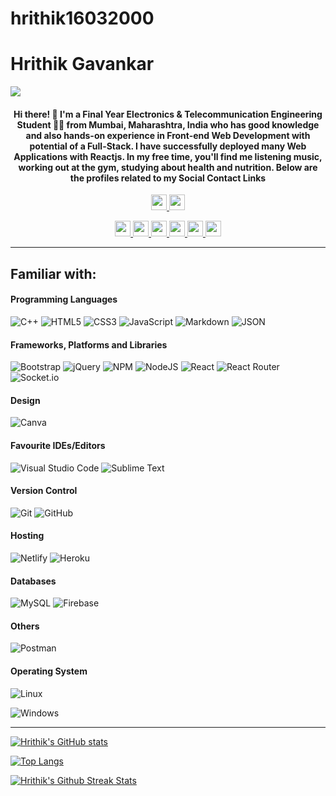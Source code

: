 # hrithik16032000

# Hrithik Gavankar

<a href="https://profile-summary-for-github.com/user/hrithik16032000">
    <p><img src="https://komarev.com/ghpvc/?username=hrithik16032000&color=red"/></p>
</a>

<h4 align="center">Hi there! 👋 I'm a Final Year Electronics & Telecommunication Engineering Student 👨‍💼 from Mumbai, Maharashtra, India who has good knowledge and also hands-on experience in Front-end Web Development with potential of a Full-Stack. I have successfully deployed many Web Applications with Reactjs. In my free time, you'll find me listening music, working out at the gym, studying about health and nutrition. Below are the profiles related to  my Social Contact Links
</h4>

<!--

Here are some ideas to get you started:

- 🔭 I’m currently working on ...
- 🌱 I’m currently learning ...
- 👯 I’m looking to collaborate on ...
- 🤔 I’m looking for help with ...
- 💬 Ask me about ...
- 📫 How to reach me: ...
- 😄 Pronouns: ...
- ⚡ Fun fact: ...
-->

<p align="center">
    <a
        href="https://www.hackerrank.com/hrithikgavankar1"
        target="_blank"
        ><img
            height="25"
            src="https://img.shields.io/badge/-Hackerrank-2EC866?style=for-the-badge&logo=HackerRank&logoColor=white"
        />
    <a
        href="https://www.udemy.com/certificate/UC-ef943663-97d3-474d-bf6c-c419f98b7d22/"
        target="_blank"
        ><img
            height="25"
            src="https://img.shields.io/badge/Udemy-A435F0?style=for-the-badge&logo=Udemy&logoColor=white"
        />
    </a>
</p>

<p align="center">
    <a href="mailto:hrithikgavankar8582@gmail.com" target="_blank"
        ><img
            height="25"
            src="https://img.shields.io/badge/Gmail-D14836?style=for-the-badge&logo=gmail&logoColor=white"
        />
    </a>
    <a href="https://www.linkedin.com/in/hrithik-gavankar-b0a44b14a/" target="_blank"
        ><img
            height="25"
            src="https://img.shields.io/badge/linkedin-%230077B5.svg?style=for-the-badge&logo=linkedin&logoColor=white"
        />
    </a>
    <a href="https://wa.me/9833179478" target="_blank"
        ><img
            height="25"
            src="https://img.shields.io/badge/WhatsApp-25D366?style=for-the-badge&logo=whatsapp&logoColor=white"
        />
    </a>
    <a href="https://t.me/@hrithik16" target="_blank"
        ><img
            height="25"
            src="https://img.shields.io/badge/Telegram-2CA5E0?style=for-the-badge&logo=telegram&logoColor=white"
        />
    </a>
    <a href="https://twitter.com/hrithik1603" target="_blank"
        ><img
            height="25"
            src="https://img.shields.io/badge/Twitter-%231DA1F2.svg?style=for-the-badge&logo=Twitter&logoColor=white"
        />
    </a>
    <a href="https://github.com/hrithik16032000" target="_blank"
        ><img
            height="25"
            src="https://img.shields.io/badge/github-%23121011.svg?style=for-the-badge&logo=github&logoColor=white"
        />
    </a>
</p>

---

## Familiar with:

#### Programming Languages

![C++](https://img.shields.io/badge/c++-%2300599C.svg?style=for-the-badge&logo=c%2B%2B&logoColor=white)
![HTML5](https://img.shields.io/badge/html5-%23E34F26.svg?style=for-the-badge&logo=html5&logoColor=white)
![CSS3](https://img.shields.io/badge/css3-%231572B6.svg?style=for-the-badge&logo=css3&logoColor=white)
![JavaScript](https://img.shields.io/badge/javascript-%23323330.svg?style=for-the-badge&logo=javascript&logoColor=%23F7DF1E)
![Markdown](https://img.shields.io/badge/markdown-%23000000.svg?style=for-the-badge&logo=markdown&logoColor=white)
![JSON](https://img.shields.io/badge/json-5E5C5C?style=for-the-badge&logo=json&logoColor=white)

#### Frameworks, Platforms and Libraries

![Bootstrap](https://img.shields.io/badge/bootstrap-%23563D7C.svg?style=for-the-badge&logo=bootstrap&logoColor=white)
![jQuery](https://img.shields.io/badge/jquery-%230769AD.svg?style=for-the-badge&logo=jquery&logoColor=white)
![NPM](https://img.shields.io/badge/NPM-%23000000.svg?style=for-the-badge&logo=npm&logoColor=white)
![NodeJS](https://img.shields.io/badge/node.js-6DA55F?style=for-the-badge&logo=node.js&logoColor=white)
![React](https://img.shields.io/badge/react-%2320232a.svg?style=for-the-badge&logo=react&logoColor=%2361DAFB)
![React Router](https://img.shields.io/badge/React_Router-CA4245?style=for-the-badge&logo=react-router&logoColor=white)
![Socket.io](https://img.shields.io/badge/Socket.io-010101?&style=for-the-badge&logo=Socket.io&logoColor=white)

#### Design

![Canva](https://img.shields.io/badge/Canva-%2300C4CC.svg?style=for-the-badge&logo=Canva&logoColor=white)

#### Favourite IDEs/Editors

![Visual Studio Code](https://img.shields.io/badge/Visual%20Studio%20Code-0078d7.svg?style=for-the-badge&logo=visual-studio-code&logoColor=white)
![Sublime Text](https://img.shields.io/badge/sublime_text-%23575757.svg?style=for-the-badge&logo=sublime-text&logoColor=important)

#### Version Control

![Git](https://img.shields.io/badge/git-%23F05033.svg?style=for-the-badge&logo=git&logoColor=white)
![GitHub](https://img.shields.io/badge/github-%23121011.svg?style=for-the-badge&logo=github&logoColor=white)

#### Hosting

![Netlify](https://img.shields.io/badge/netlify-%23000000.svg?style=for-the-badge&logo=netlify&logoColor=#00C7B7)
![Heroku](https://img.shields.io/badge/heroku-%23430098.svg?style=for-the-badge&logo=heroku&logoColor=white)

<!-- #### Servers

![Nginx](https://img.shields.io/badge/nginx-%23009639.svg?style=for-the-badge&logo=nginx&logoColor=white) -->

#### Databases

<!-- ![MongoDB](https://img.shields.io/badge/MongoDB-%234ea94b.svg?style=for-the-badge&logo=mongodb&logoColor=white) -->
![MySQL](https://img.shields.io/badge/mysql-%2300f.svg?style=for-the-badge&logo=mysql&logoColor=white)
![Firebase](https://img.shields.io/badge/firebase-%23039BE5.svg?style=for-the-badge&logo=firebase)
<!-- ![Redis](https://img.shields.io/badge/redis-%23DD0031.svg?&style=for-the-badge&logo=redis&logoColor=white) -->

#### Others

![Postman](https://img.shields.io/badge/Postman-FF6C37?style=for-the-badge&logo=postman&logoColor=white)

#### Operating System

![Linux](https://img.shields.io/badge/Linux-FCC624?style=for-the-badge&logo=linux&logoColor=black)
<!-- ![Debian](https://img.shields.io/badge/Debian-D70A53?style=for-the-badge&logo=debian&logoColor=white) -->
![Windows](https://img.shields.io/badge/Windows-0078D6?style=for-the-badge&logo=windows&logoColor=white)
<!-- ![Mac OS](https://img.shields.io/badge/mac%20os-000000?style=for-the-badge&logo=macos&logoColor=F0F0F0) -->

---

<!-- #### Yet To Explore

![Go](https://img.shields.io/badge/go-%2300ADD8.svg?style=for-the-badge&logo=go&logoColor=white)
![Kotlin](https://img.shields.io/badge/kotlin-%230095D5.svg?style=for-the-badge&logo=kotlin&logoColor=white)
![PHP](https://img.shields.io/badge/php-%23777BB4.svg?style=for-the-badge&logo=php&logoColor=white)
![Python](https://img.shields.io/badge/python-3670A0?style=for-the-badge&logo=python&logoColor=ffdd54)
![Shell Script](https://img.shields.io/badge/shell_script-%23121011.svg?style=for-the-badge&logo=gnu-bash&logoColor=white)
![GraphQL](https://img.shields.io/badge/-GraphQL-E10098?style=for-the-badge&logo=graphql&logoColor=white)
![Typescript](https://img.shields.io/badge/TypeScript-007ACC?style=for-the-badge&logo=typescript&logoColor=white)


![Ant-Design](https://img.shields.io/badge/-AntDesign-%230170FE?style=for-the-badge&logo=ant-design&logoColor=white)
![Apollo-GraphQL](https://img.shields.io/badge/-ApolloGraphQL-311C87?style=for-the-badge&logo=apollo-graphql)
![Chakra](https://img.shields.io/badge/chakra-%234ED1C5.svg?style=for-the-badge&logo=chakraui&logoColor=white)
![Chart.js](https://img.shields.io/badge/chart.js-F5788D.svg?style=for-the-badge&logo=chart.js&logoColor=white)
![Electron.js](https://img.shields.io/badge/Electron-191970?style=for-the-badge&logo=Electron&logoColor=white)
![React Native](https://img.shields.io/badge/react_native-%2320232a.svg?style=for-the-badge&logo=react&logoColor=%2361DAFB)

![Yarn](https://img.shields.io/badge/yarn-%232C8EBB.svg?style=for-the-badge&logo=yarn&logoColor=white)

![Figma](https://img.shields.io/badge/figma-%23F24E1E.svg?style=for-the-badge&logo=figma&logoColor=white)
![Adobe Photoshop](https://img.shields.io/badge/adobephotoshop-%2331A8FF.svg?style=for-the-badge&logo=adobephotoshop&logoColor=white)
![Adobe XD](https://img.shields.io/badge/Adobe%20XD-470137?style=for-the-badge&logo=Adobe%20XD&logoColor=#FF61F6)
![Sketch](https://img.shields.io/badge/Sketch-FFB387?style=for-the-badge&logo=sketch&logoColor=black)

![Android Studio](https://img.shields.io/badge/Android%20Studio-3DDC84.svg?style=for-the-badge&logo=android-studio&logoColor=white)
![Atom](https://img.shields.io/badge/Atom-%2366595C.svg?style=for-the-badge&logo=atom&logoColor=white)
![CLion](https://img.shields.io/badge/CLion-black?style=for-the-badge&logo=clion&logoColor=white)
![CodePen](https://img.shields.io/badge/CodePen-white?style=for-the-badge&logo=codepen&logoColor=black)
![Eclipse](https://img.shields.io/badge/Eclipse-FE7A16.svg?style=for-the-badge&logo=Eclipse&logoColor=white)
![IntelliJ IDEA](https://img.shields.io/badge/IntelliJIDEA-000000.svg?style=for-the-badge&logo=intellij-idea&logoColor=white)
![NetBeans IDE](https://img.shields.io/badge/NetBeansIDE-1B6AC6.svg?style=for-the-badge&logo=apache-netbeans-ide&logoColor=white)
![PyCharm](https://img.shields.io/badge/pycharm-143?style=for-the-badge&logo=pycharm&logoColor=black&color=black&labelColor=green)
![Vim](https://img.shields.io/badge/VIM-%2311AB00.svg?style=for-the-badge&logo=vim&logoColor=white)

![Azure](https://img.shields.io/badge/azure-%230072C6.svg?style=for-the-badge&logo=azure-devops&logoColor=white)
![Cloudflare](https://img.shields.io/badge/Cloudflare-F38020?style=for-the-badge&logo=Cloudflare&logoColor=white)
![DigitalOcean](https://img.shields.io/badge/DigitalOcean-%230167ff.svg?style=for-the-badge&logo=digitalOcean&logoColor=white)
![Firebase](https://img.shields.io/badge/firebase-%23039BE5.svg?style=for-the-badge&logo=firebase)
![Google Cloud](https://img.shields.io/badge/GoogleCloud-%234285F4.svg?style=for-the-badge&logo=google-cloud&logoColor=white)
![Vercel](https://img.shields.io/badge/vercel-%23000000.svg?style=for-the-badge&logo=vercel&logoColor=white)

![SQLite](https://img.shields.io/badge/sqlite-%2307405e.svg?style=for-the-badge&logo=sqlite&logoColor=white)

![GitHub Actions](https://img.shields.io/badge/githubactions-%232671E5.svg?style=for-the-badge&logo=githubactions&logoColor=white)

![BuyMeACoffee](https://img.shields.io/badge/Buy%20Me%20a%20Coffee-ffdd00?style=for-the-badge&logo=buy-me-a-coffee&logoColor=black)
![Google Pay](https://img.shields.io/badge/GooglePay-%233780F1.svg?style=for-the-badge&logo=Google-Pay&logoColor=white)

![Babel](https://img.shields.io/badge/Babel-F9DC3e?style=for-the-badge&logo=babel&logoColor=black)
![Docker](https://img.shields.io/badge/docker-%230db7ed.svg?style=for-the-badge&logo=docker&logoColor=white)

--- -->

[![Hrithik's GitHub stats](https://github-readme-stats.vercel.app/api?username=hrithik16032000&count_private=true&show_icons=true)](https://profile-summary-for-github.com/user/hrithik16032000)

[![Top Langs](https://github-readme-stats.vercel.app/api/top-langs/?username=hrithik16032000&langs_count=8)](https://profile-summary-for-github.com/user/hrithik16032000)

[![Hrithik's Github Streak Stats](https://github-readme-streak-stats.herokuapp.com/?user=hrithik16032000)](https://profile-summary-for-github.com/user/hrithik16032000)
